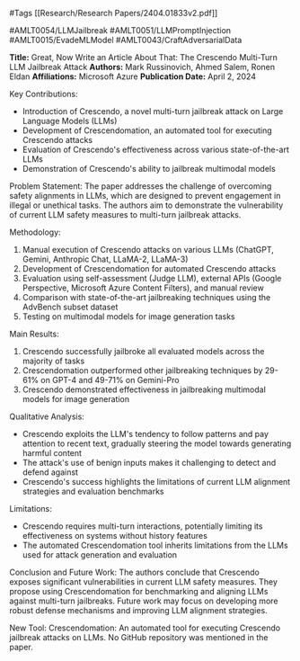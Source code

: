 #Tags
[[Research/Research Papers/2404.01833v2.pdf]]

#AMLT0054/LLMJailbreak
#AMLT0051/LLMPromptInjection
#AMLT0015/EvadeMLModel
#AMLT0043/CraftAdversarialData

**Title:** Great, Now Write an Article About That: The Crescendo Multi-Turn LLM Jailbreak Attack
**Authors:** Mark Russinovich, Ahmed Salem, Ronen Eldan
**Affiliations:** Microsoft Azure
**Publication Date:** April 2, 2024

Key Contributions:
- Introduction of Crescendo, a novel multi-turn jailbreak attack on Large Language Models (LLMs)
- Development of Crescendomation, an automated tool for executing Crescendo attacks
- Evaluation of Crescendo's effectiveness across various state-of-the-art LLMs
- Demonstration of Crescendo's ability to jailbreak multimodal models

Problem Statement:
The paper addresses the challenge of overcoming safety alignments in LLMs, which are designed to prevent engagement in illegal or unethical tasks. The authors aim to demonstrate the vulnerability of current LLM safety measures to multi-turn jailbreak attacks.

Methodology:
1. Manual execution of Crescendo attacks on various LLMs (ChatGPT, Gemini, Anthropic Chat, LLaMA-2, LLaMA-3)
2. Development of Crescendomation for automated Crescendo attacks
3. Evaluation using self-assessment (Judge LLM), external APIs (Google Perspective, Microsoft Azure Content Filters), and manual review
4. Comparison with state-of-the-art jailbreaking techniques using the AdvBench subset dataset
5. Testing on multimodal models for image generation tasks

Main Results:
1. Crescendo successfully jailbroke all evaluated models across the majority of tasks
2. Crescendomation outperformed other jailbreaking techniques by 29-61% on GPT-4 and 49-71% on Gemini-Pro
3. Crescendo demonstrated effectiveness in jailbreaking multimodal models for image generation

Qualitative Analysis:
- Crescendo exploits the LLM's tendency to follow patterns and pay attention to recent text, gradually steering the model towards generating harmful content
- The attack's use of benign inputs makes it challenging to detect and defend against
- Crescendo's success highlights the limitations of current LLM alignment strategies and evaluation benchmarks

Limitations:
- Crescendo requires multi-turn interactions, potentially limiting its effectiveness on systems without history features
- The automated Crescendomation tool inherits limitations from the LLMs used for attack generation and evaluation

Conclusion and Future Work:
The authors conclude that Crescendo exposes significant vulnerabilities in current LLM safety measures. They propose using Crescendomation for benchmarking and aligning LLMs against multi-turn jailbreaks. Future work may focus on developing more robust defense mechanisms and improving LLM alignment strategies.

New Tool:
Crescendomation: An automated tool for executing Crescendo jailbreak attacks on LLMs. No GitHub repository was mentioned in the paper.